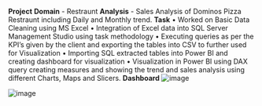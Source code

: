 **Project** 
**Domain** - Restraunt 
**Analysis** - Sales Analysis of Dominos Pizza Restraunt including Daily and Monthly trend.
**Task** 
•	Worked on Basic Data Cleaning using MS Excel 
•	Integration of Excel data into SQL Server Management Studio using task methodology
•	Executing queries as per the KPI’s given by the client and exporting the tables into CSV to further used for Visualization
•	Importing SQL extracted tables into Power BI and creating dashboard for visualization
•	Visualization in Power BI using DAX query creating measures and showing the trend and sales analysis using different Charts, Maps and Slicers.
**Dashboard**
![image](https://github.com/nupur711/Dominos-Pizza-Sales-Analysis-Report/assets/28728455/64b3ae10-a631-4862-9939-cda193ad63ad)

![image](https://github.com/nupur711/Dominos-Pizza-Sales-Analysis-Report/assets/28728455/03ef3ad7-8e40-4fcd-b8c9-10d5e82f6523)
